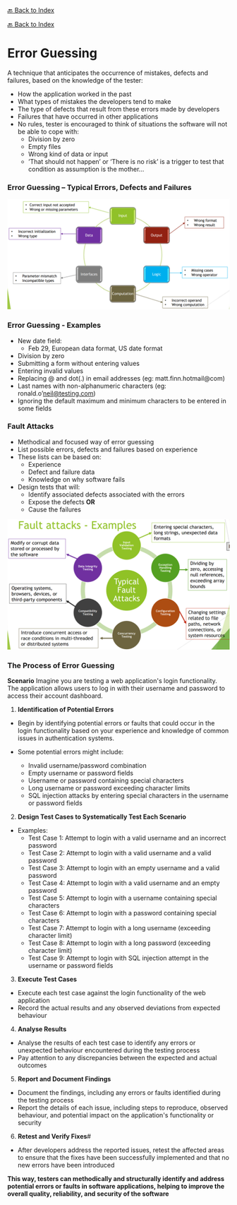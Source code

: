[🔙 Back to Index](../index.md)

[🔙 Back to Index](../index.md)

# Error Guessing

A technique that anticipates the occurrence of mistakes, defects and failures, based on the knowledge of the tester:
* How the application worked in the past
* What types of mistakes the developers tend to make
* The type of defects that result from these errors made by developers
* Failures that have occurred in other applications
* No rules, tester is encouraged to think of situations the software will not be able to cope with:
  * Division by zero
  * Empty files
  * Wrong kind of data or input
  * ’That should not happen’ or ‘There is no risk’ is a trigger to test that condition as assumption is the mother…

### Error Guessing – Typical Errors, Defects and Failures
![image10.png](assets/image10.png)

### Error Guessing - Examples
* New date field:
  * Feb 29, European data format, US date format
* Division by zero
* Submitting a form without entering values
* Entering invalid values
* Replacing @ and dot(.) in email addresses (eg: matt.finn.hotmail@com)
* Last names with non-alphanumeric characters (eg: ronald.o’neil@testing.com)
* Ignoring the default maximum and minimum characters to be entered in some fields

### Fault Attacks
* Methodical and focused way of error guessing
* List possible errors, defects and failures based on experience
* These lists can be based on:
  * Experience
  * Defect and failure data
  * Knowledge on why software fails
* Design tests that will:
  * Identify associated defects associated with the errors
  * Expose the defects
          **OR**
  * Cause the failures
  
![image11.png](assets/image11.png)

### The Process of Error Guessing
**Scenario**
Imagine you are testing a web application's login functionality. 
The application allows users to log in with their username and password to access their account dashboard.

1. **Identification of Potential Errors**
* Begin by identifying potential errors or faults that could occur in the login functionality based on your
experience and knowledge of common issues in authentication systems. 

* Some potential errors might include:
  * Invalid username/password combination
  * Empty username or password fields
  * Username or password containing special characters
  * Long username or password exceeding character limits
  * SQL injection attacks by entering special characters in the username or password fields

2. **Design Test Cases to Systematically Test Each Scenario**
* Examples:
  * Test Case 1: Attempt to login with a valid username and an incorrect password
  * Test Case 2: Attempt to login with a valid username and a valid password
  * Test Case 3: Attempt to login with an empty username and a valid password
  * Test Case 4: Attempt to login with a valid username and an empty password
  * Test Case 5: Attempt to login with a username containing special characters
  * Test Case 6: Attempt to login with a password containing special characters
  * Test Case 7: Attempt to login with a long username (exceeding character limit)
  * Test Case 8: Attempt to login with a long password (exceeding character limit)
  * Test Case 9: Attempt to login with SQL injection attempt in the username or password fields

3. **Execute Test Cases**
* Execute each test case against the login functionality of the web application 
* Record the actual results and any observed deviations from expected behaviour

4. **Analyse Results**
* Analyse the results of each test case to identify any errors or unexpected behaviour encountered during the testing process 
* Pay attention to any discrepancies between the expected and actual outcomes

5. **Report and Document Findings**
* Document the findings, including any errors or faults identified during the testing process
* Report the details of each issue, including steps to reproduce, observed behaviour, and potential impact on the application's functionality or security

6. **Retest and Verify Fixes**#
* After developers address the reported issues, retest the affected areas to ensure that the fixes have been successfully implemented and that no new errors have been introduced

**This way, testers can methodically and structurally identify and address potential errors or faults in software applications, helping to improve the overall quality, reliability, and security of the software**